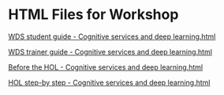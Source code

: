 ﻿# HTML Files for Workshop

[WDS student guide - Cognitive services and deep learning.html](https://cloudworkshop.blob.core.windows.net/cognitive-deep-learning/Whiteboard%20design%20session/WDS%20student%20guide%20-%20Cognitive%20services%20and%20deep%20learning.html)

[WDS trainer guide - Cognitive services and deep learning.html](https://cloudworkshop.blob.core.windows.net/cognitive-deep-learning/Whiteboard%20design%20session/WDS%20trainer%20guide%20-%20Cognitive%20services%20and%20deep%20learning.html)

[Before the HOL - Cognitive services and deep learning.html](https://cloudworkshop.blob.core.windows.net/cognitive-deep-learning/Hands-on%20lab/Before%20the%20HOL%20-%20Cognitive%20services%20and%20deep%20learning.html)

[HOL step-by step - Cognitive services and deep learning.html](https://cloudworkshop.blob.core.windows.net/cognitive-deep-learning/Hands-on%20lab/HOL%20step-by%20step%20-%20Cognitive%20services%20and%20deep%20learning.html)
